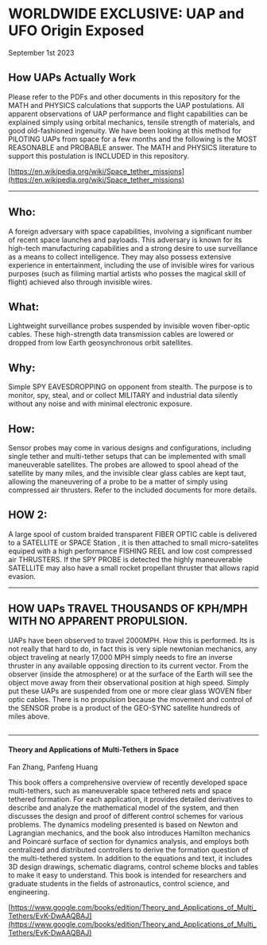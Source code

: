 # WORLDWIDE EXCLUSIVE: UAP and UFO Origin Exposed

September 1st 2023

## How UAPs Actually Work
Please refer to the PDFs and other documents in this repository for the MATH and PHYSICS calculations that supports the UAP postulations. All apparent observations of UAP performance and flight capabilities can be explained simply using orbital mechanics, tensile strength of materials, and good old-fashioned ingenuity. We have been looking at this method for PILOTING UAPs from space for a few months and the following is the MOST REASONABLE and PROBABLE answer. The MATH and PHYSICS literature to support this postulation is INCLUDED in this repository.

[https://en.wikipedia.org/wiki/Space_tether_missions](https://en.wikipedia.org/wiki/Space_tether_missions)

---

## Who:
A foreign adversary with space capabilities, involving a significant number of recent space launches and payloads. This adversary is known for its high-tech manufacturing capabilities and a strong desire to use surveillance as a means to collect intelligence. They may also possess extensive experience in entertainment, including the use of invisible wires for various purposes (such as filiming martial artists who posses the magical skill of flight) achieved also through invisible wires.

## What:
Lightweight surveillance probes suspended by invisible woven fiber-optic cables. These high-strength data transmission cables are lowered or dropped from low Earth geosynchronous orbit satellites.

## Why:
Simple SPY EAVESDROPPING on opponent from stealth. The purpose is to monitor, spy, steal, and or collect MILITARY and industrial data silently without any noise and with minimal electronic exposure.

## How:
Sensor probes may come in various designs and configurations, including single tether and multi-tether setups that can be implemented with small maneuverable satellites. The probes are allowed to spool ahead of the satellite by many miles, and the invisible clear glass cables are kept taut, allowing the maneuvering of a probe to be a matter of simply using compressed air thrusters. Refer to the included documents for more details.

## HOW 2:
A large spool of custom braided transparent FIBER OPTIC cable is delivered to a SATELLITE or SPACE Station , it is then attached to small micro-satelites equiped with a high performance FISHING REEL and low cost compressed air THRUSTERS. If the SPY PROBE is detected the highly maneuverable SATELLITE may also have a small rocket propellant thruster that allows rapid evasion.

-------

## HOW UAPs TRAVEL THOUSANDS OF KPH/MPH WITH NO APPARENT PROPULSION. 
UAPs have been observed to travel 2000MPH. How this is performed.
Its is not really that hard to do, in fact this is very siple newtonian mechanics, any object traveling at nearly 17,000 MPH simply needs to fire an inverse thruster in any available opposing direction to its current vector. From the observer (inside the atmosphere) or at the surface of the Earth will see the object move away from their observational position at high speed.
Simply put these UAPs are suspended from one or more clear glass WOVEN fiber optic  cables. There is no propulsion because the movement and control of the SENSOR probe is a product of the GEO-SYNC satellite hundreds of miles above.

##

-------

#### Theory and Applications of Multi-Tethers in Space
Fan Zhang, Panfeng Huang

This book offers a comprehensive overview of recently developed space multi-tethers, such as maneuverable space tethered nets and space tethered formation. For each application, it provides detailed derivatives to describe and analyze the mathematical model of the system, and then discusses the design and proof of different control schemes for various problems. The dynamics modeling presented is based on Newton and Lagrangian mechanics, and the book also introduces Hamilton mechanics and Poincaré surface of section for dynamics analysis, and employs both centralized and distributed controllers to derive the formation question of the multi-tethered system. In addition to the equations and text, it includes 3D design drawings, schematic diagrams, control scheme blocks and tables to make it easy to understand. This book is intended for researchers and graduate students in the fields of astronautics, control science, and engineering.

[https://www.google.com/books/edition/Theory_and_Applications_of_Multi_Tethers/EvK-DwAAQBAJ](https://www.google.com/books/edition/Theory_and_Applications_of_Multi_Tethers/EvK-DwAAQBAJ)
